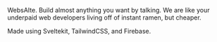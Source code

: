 WebsAIte. Build almost anything you want by talking. We are like your underpaid web developers living off of instant ramen, but cheaper.


Made using Sveltekit, TailwindCSS, and Firebase.